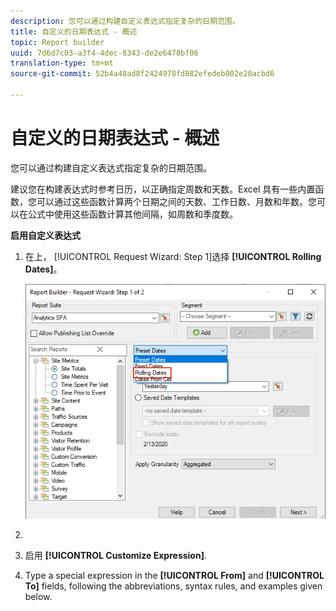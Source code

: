 ```yaml
---
description: 您可以通过构建自定义表达式指定复杂的日期范围。
title: 自定义的日期表达式 - 概述
topic: Report builder
uuid: 7d6d7c03-a3f4-4dec-8343-de2e6478bf06
translation-type: tm+mt
source-git-commit: 52b4a48ad8f2424978fd882efedeb002e20acbd6

---
```



# 自定义的日期表达式 - 概述

您可以通过构建自定义表达式指定复杂的日期范围。

建议您在构建表达式时参考日历，以正确指定周数和天数。Excel 具有一些内置函数，您可以通过这些函数计算两个日期之间的天数、工作日数、月数和年数。您可以在公式中使用这些函数计算其他间隔，如周数和季度数。

**启用自定义表达式**

1. 在上， [!UICONTROL Request Wizard: Step 1]选择 **[!UICONTROL Rolling Dates]**。

   ![](assets/rolldates1.png)

1. 
1. 启用 **[!UICONTROL Customize Expression]**.
1. Type a special expression in the **[!UICONTROL From]** and **[!UICONTROL To]** fields, following the abbreviations, syntax rules, and examples given below.
